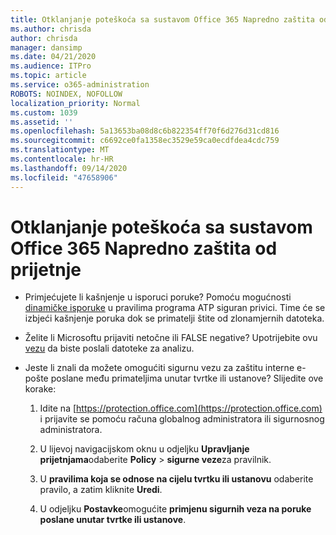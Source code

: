 ```yaml
---
title: Otklanjanje poteškoća sa sustavom Office 365 Napredno zaštita od prijetnje
ms.author: chrisda
author: chrisda
manager: dansimp
ms.date: 04/21/2020
ms.audience: ITPro
ms.topic: article
ms.service: o365-administration
ROBOTS: NOINDEX, NOFOLLOW
localization_priority: Normal
ms.custom: 1039
ms.assetid: ''
ms.openlocfilehash: 5a13653ba08d8c6b822354ff70f6d276d31cd816
ms.sourcegitcommit: c6692ce0fa1358ec3529e59ca0ecdfdea4cdc759
ms.translationtype: MT
ms.contentlocale: hr-HR
ms.lasthandoff: 09/14/2020
ms.locfileid: "47658906"
---
```

# <a name="troubleshooting-office-365-advanced-threat-protection"></a>Otklanjanje poteškoća sa sustavom Office 365 Napredno zaštita od prijetnje

- Primjećujete li kašnjenje u isporuci poruke? Pomoću mogućnosti [dinamičke isporuke](https://docs.microsoft.com/microsoft-365/security/office-365-security/dynamic-delivery-and-previewing) u pravilima programa ATP siguran privici. Time će se izbjeći kašnjenje poruka dok se primatelji štite od zlonamjernih datoteka.

- Želite li Microsoftu prijaviti netočne ili FALSE negative? Upotrijebite ovu [vezu](https://www.microsoft.com/wdsi/filesubmission/) da biste poslali datoteke za analizu.

- Jeste li znali da možete omogućiti sigurnu vezu za zaštitu interne e-pošte poslane među primateljima unutar tvrtke ili ustanove? Slijedite ove korake:

  1. Idite na [https://protection.office.com](https://protection.office.com) i prijavite se pomoću računa globalnog administratora ili sigurnosnog administratora.

  2. U lijevoj navigacijskom oknu u odjeljku **Upravljanje prijetnjama**odaberite **Policy** \> **sigurne veze**za pravilnik.

  3. U **pravilima koja se odnose na cijelu tvrtku ili ustanovu** odaberite pravilo, a zatim kliknite **Uredi**.

  4. U odjeljku **Postavke**omogućite **primjenu sigurnih veza na poruke poslane unutar tvrtke ili ustanove**.
